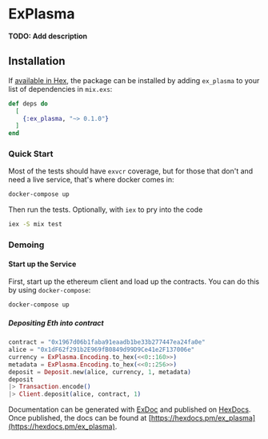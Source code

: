 # ExPlasma

**TODO: Add description**

## Installation

If [available in Hex](https://hex.pm/docs/publish), the package can be installed
by adding `ex_plasma` to your list of dependencies in `mix.exs`:

```elixir
def deps do
  [
    {:ex_plasma, "~> 0.1.0"}
  ]
end
```

### Quick Start


Most of the tests should have `exvcr` coverage, but for those that don't and need a live service, that's
where docker comes in:

```sh
docker-compose up
```


Then run the tests. Optionally, with `iex` to pry into the code

```sh
iex -S mix test
```

### Demoing

#### Start up the Service

First, start up the ethereum client and load up the contracts. You can do this by using `docker-compose`:

```sh
docker-compose up
```

##### Depositing Eth into contract

```elixir
contract = "0x1967d06b1faba91eaadb1be33b277447ea24fa0e"
alice = "0x1dF62f291b2E969fB0849d99D9Ce41e2F137006e"
currency = ExPlasma.Encoding.to_hex(<<0::160>>)
metadata = ExPlasma.Encoding.to_hex(<<0::256>>)
deposit = Deposit.new(alice, currency, 1, metadata)
deposit
|> Transaction.encode()
|> Client.deposit(alice, contract, 1)
```


Documentation can be generated with [ExDoc](https://github.com/elixir-lang/ex_doc)
and published on [HexDocs](https://hexdocs.pm). Once published, the docs can
be found at [https://hexdocs.pm/ex_plasma](https://hexdocs.pm/ex_plasma).

